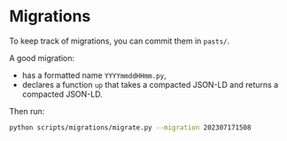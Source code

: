 # Migrations

To keep track of migrations, you can commit them in `pasts/`.

A good migration:
- has a formatted name `YYYYmmddHHmm.py`,
- declares a function `up` that takes a compacted JSON-LD and returns a compacted JSON-LD.

Then run:

```bash
python scripts/migrations/migrate.py --migration 202307171508
```
